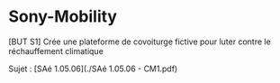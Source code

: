# Sony-Mobility
[BUT S1] Crée une plateforme de covoiturge fictive pour luter contre le réchauffement climatique

Sujet : [SAé 1.05.06](./SAé 1.05.06 - CM1.pdf)
